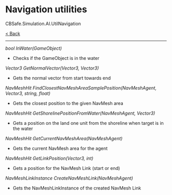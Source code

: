 # Navigation utilities
CBSafe.Simulation.AI.UtilNavigation

[< Back](UtilsIndex.md)

---

_bool InWater(GameObject)_
- Checks if the GameObject is in the water

_Vector3 GetNormalVector(Vector3, Vector3)_
- Gets the normal vector from start towards end

_NavMeshHit FindClosestNavMeshAreaSamplePosition(NavMeshAgent, Vector3, string, float)_
- Gets the closest position to the given NavMesh area

_NavMeshHit GetShorelinePositionFromWater(NavMeshAgent, Vector3)_
- Gets a position on the land one unit from the shoreline when target is in the water

_NavMeshHit GetCurrentNavMeshArea(NavMeshAgent)_
- Gets the current NavMesh area for the agent

_NavMeshHit GetLinkPosition(Vector3, int)_
- Gets a position for the NavMesh Link (start or end)

_NavMeshLinkInstance CreateNavMeshLink(NavMeshAgent)_
- Gets the NavMeshLinkInstance of the created NavMesh Link

